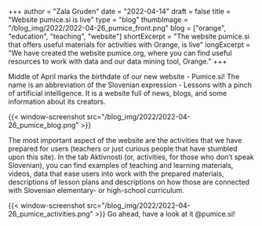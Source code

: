 +++
author = "Zala Gruden"
date = "2022-04-14"
draft = false
title = "Website pumice.si is live"
type = "blog"
thumbImage = "/blog_img/2022/2022-04-26_pumice_front.png"
blog = ["orange", "education", "teaching", "website"]
shortExcerpt = "The website pumice.si that offers useful materials for activities with Orange, is live"
longExcerpt = "We have created the website pumice.org, where you can find useful resources to work with data and our data mining tool, Orange."
+++

Middle of April marks the birthdate of our  new website - Pumice.si! The name is an abbreviation of the Slovenian expression - Lessons  with a pinch of artificial intelligence. 
It is a website full of news, blogs, and some information about its creators.

{{< window-screenshot src="/blog_img/2022/2022-04-26_pumice_blog.png" >}} 

The most important aspect of the website are the activities that we have prepared for users (teachers or just curious people that have stumbled upon this site). In the tab Aktivnosti (or, activities, for those who don’t speak Slovenian), you can find examples of teaching and learning materials, videos, data that ease users into work with the prepared materials, descriptions of lesson plans and descriptions on how those are connected with Slovenian elementary- or high-school curriculum. 

{{< window-screenshot src="/blog_img/2022/2022-04-26_pumice_activities.png" >}} 
Go ahead, have a look at it @pumice.si! 
